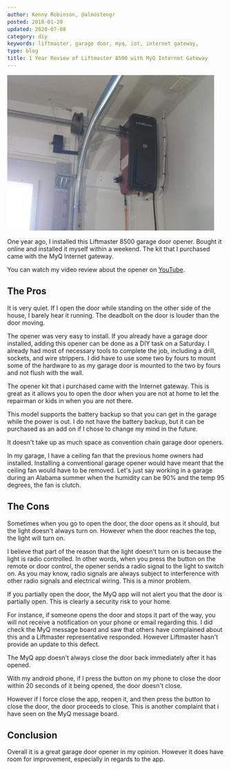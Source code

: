 ```yaml
---
author: Kenny Robinson, @almostengr
posted: 2018-01-20
updated: 2020-07-08
category: diy
keywords: liftmaster, garage door, myq, iot, internet gateway, 
type: blog
title: 1 Year Review of Liftmaster 8500 with MyQ Internet Gateway
---
```


<!-- # 1 Year Review of Liftmaster 8500 with MyQ Internet Gateway -->

![Garage door opener](/images/2018.01.20-SAM_2052.JPG)

One year ago, I installed this Liftmaster 8500 garage door opener. Bought it online and installed it 
myself within a weekend. The kit that I purchased came with the MyQ Internet gateway. 

You can watch my video review about the opener on 
<a href="https://www.youtube.com/watch?v=ON0NbQmCXeo" target="_blank">YouTube</a>.

## The Pros

It is very quiet. If I open the door while standing on the other side of the house, I barely hear it 
running. The deadbolt on the door is louder than the door moving.

The opener was very easy to install. If you already have a garage door installed, adding
 this opener can be done as a DIY task on a Saturday. I already had most of 
necessary tools to complete the job, including a drill, sockets, and wire strippers. I 
did have to use some two by fours to mount some of the hardware to as my garage 
door is mounted to the two by fours and not flush with the wall.

The opener kit that i purchased came with the Internet gateway. This is great as it 
allows you to open the door when you are not at home to let the repairman or kids in when you are not there. 

This model supports the battery backup so that you can get in the garage while the power 
is out. I do not have the battery backup, but it can be purchased as an add on if I
chose to change my mind in the future. 

It doesn't take up as much space as convention chain garage door openers. 

In my garage, I have a ceiling fan that the previous home owners had installed. Installing a conventional 
garage opener would have meant that the ceiling fan would have to be removed. Let's just say working in a 
garage during an Alabama summer when the humidity can be 90% and the temp 95 degrees, the fan is clutch. 

## The Cons 

Sometimes when you go to open the door, the door opens as it should, but the light doesn't always turn 
on. However when the door reaches the top, the light will turn on. 

I believe that part of the reason that the light doesn't turn on is because the light is radio controlled. 
In other words, when you press the button on the remote or door control, the opener sends a radio signal 
to the light to switch on. As you may know, radio signals are always subject to interference with other 
radio signals and electrical wiring. This is a minor problem. 

If you partially open the door, the MyQ app will not alert you that the door is partially open. This is 
clearly a security risk to your home.

For instance, if someone opens the door and stops it part of the way, you will not receive a notification 
on your phone or email regarding this. I did check the MyQ message board and saw that others have 
complained about this and a Liftmaster representative responded. However Liftmaster hasn't provide an 
update to this defect. 

The MyQ app doesn't always close the door back immediately after it has opened. 

With my android phone, if I press the button on my phone to close the door within 20 seconds of it 
being opened, the door doesn't close. 

However if I force close the app, reopen it, and then press the button to close the door, the door 
proceeds to close. This is another complaint that i have seen on the MyQ message board. 

## Conclusion

Overall it is a great garage door opener in my opinion. However it does have room for improvement, 
especially in regards to the app. 

